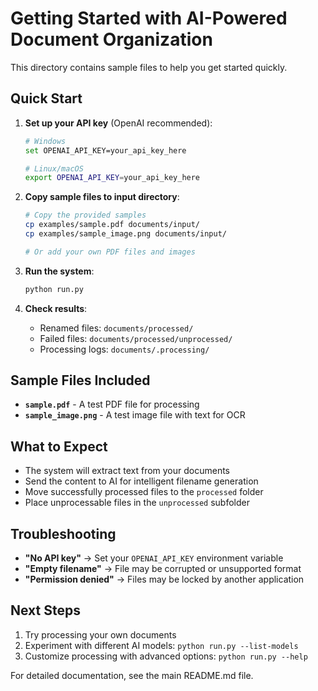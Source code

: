 # Getting Started with AI-Powered Document Organization

This directory contains sample files to help you get started quickly.

## Quick Start

1. **Set up your API key** (OpenAI recommended):
   ```bash
   # Windows
   set OPENAI_API_KEY=your_api_key_here
   
   # Linux/macOS  
   export OPENAI_API_KEY=your_api_key_here
   ```

2. **Copy sample files to input directory**:
   ```bash
   # Copy the provided samples
   cp examples/sample.pdf documents/input/
   cp examples/sample_image.png documents/input/
   
   # Or add your own PDF files and images
   ```

3. **Run the system**:
   ```bash
   python run.py
   ```

4. **Check results**:
   - Renamed files: `documents/processed/`
   - Failed files: `documents/processed/unprocessed/`
   - Processing logs: `documents/.processing/`

## Sample Files Included

- **`sample.pdf`** - A test PDF file for processing
- **`sample_image.png`** - A test image file with text for OCR

## What to Expect

- The system will extract text from your documents
- Send the content to AI for intelligent filename generation
- Move successfully processed files to the `processed` folder
- Place unprocessable files in the `unprocessed` subfolder

## Troubleshooting

- **"No API key"** → Set your `OPENAI_API_KEY` environment variable
- **"Empty filename"** → File may be corrupted or unsupported format
- **"Permission denied"** → Files may be locked by another application

## Next Steps

1. Try processing your own documents
2. Experiment with different AI models: `python run.py --list-models`
3. Customize processing with advanced options: `python run.py --help`

For detailed documentation, see the main README.md file.